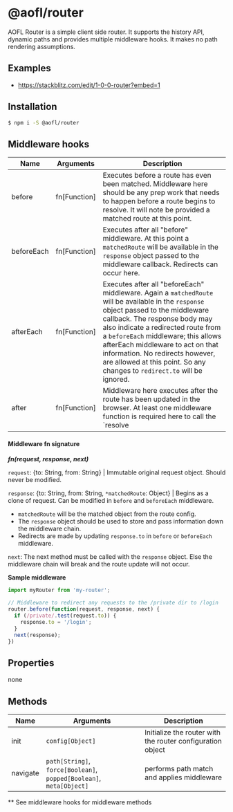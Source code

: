 # @aofl/router

AOFL Router is a simple client side router. It supports the history API, dynamic paths and provides multiple middleware hooks. It makes no path rendering assumptions.

## Examples
* https://stackblitz.com/edit/1-0-0-router?embed=1

## Installation
```bash
$ npm i -S @aofl/router
```

## Middleware hooks

| Name         | Arguments                     | Description                  |
| ------------ | ----------------------------- | ---------------------------- |
| before       |  fn[Function]  | Executes before a route has even been matched. Middleware here should be any prep work that needs to happen before a route begins to resolve. It will note be provided a matched route at this point. |
| beforeEach   |  fn[Function]  | Executes after all "before" middleware. At this point a `matchedRoute` will be available in the `response` object passed to the middleware callback. Redirects can occur here. |
| afterEach    |  fn[Function]  | Executes after all "beforeEach" middleware. Again a `matchedRoute` will be available in the `response` object passed to the middleware callback. The response body may also indicate a redirected route from a `beforeEach` middleware; this allows afterEach middleware to act on that information. No redirects however, are allowed at this point. So any changes to `redirect.to` will be ignored. |
| after        |  fn[Function]  | Middleware here executes after the route has been updated in the browser. At least one middleware function is required here to call the `resolve |

#### Middleware fn signature

**_fn(request, response, next)_**

`request`: {to: String, from: String} | Immutable original request object. Should never be modified.

`response`: {to: String, from: String, `*matchedRoute`: Object} | Begins as a clone of request. Can be modified in `before` and `beforeEach` middleware.

* `matchedRoute` will be the matched object from the route config.
* The `response` object should be used to store and pass information down the middleware chain.
* Redirects are made by updating `response.to` in `before` or `beforeEach` middleware.

`next`: The next method must be called with the `response` object. Else the middleware chain will break and the route update will not occur.

__Sample middleware__
```js
import myRouter from 'my-router';

// Middleware to redirect any requests to the /private dir to /login
router.before(function(request, response, next) {
  if (/private/.test(request.to)) {
    response.to = '/login';
  }
  next(response);
})
```

## Properties

none

## Methods

| Name | Arguments  | Description                  |
| ---- | ---------- | ---------------------------- |
| init | `config[Object]` | Initialize the router with the router configuration object |
| navigate | `path[String]`, `force[Boolean]`, `popped[Boolean]`, `meta[Object]`  | performs path match and applies middleware |

\*\* See middleware hooks for middleware methods
